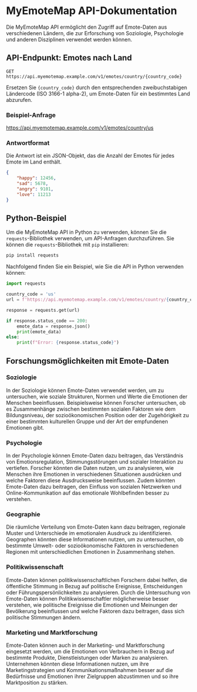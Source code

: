 # MyEmoteMap API-Dokumentation

Die MyEmoteMap API ermöglicht den Zugriff auf Emote-Daten aus verschiedenen Ländern, die zur Erforschung von Soziologie, Psychologie und anderen Disziplinen verwendet werden können.

## API-Endpunkt: Emotes nach Land

`GET https://api.myemotemap.example.com/v1/emotes/country/{country_code}`

Ersetzen Sie `{country_code}` durch den entsprechenden zweibuchstabigen Ländercode (ISO 3166-1 alpha-2), um Emote-Daten für ein bestimmtes Land abzurufen.

### Beispiel-Anfrage

https://api.myemotemap.example.com/v1/emotes/country/us


### Antwortformat

Die Antwort ist ein JSON-Objekt, das die Anzahl der Emotes für jedes Emote im Land enthält.

```json
{
    "happy": 12456,
    "sad": 5678,
    "angry": 9101,
    "love": 11213
} 
```
## Python-Beispiel

Um die MyEmoteMap API in Python zu verwenden, können Sie die `requests`-Bibliothek verwenden, um API-Anfragen durchzuführen. Sie können die `requests`-Bibliothek mit `pip` installieren:

```bash
pip install requests
```

Nachfolgend finden Sie ein Beispiel, wie Sie die API in Python verwenden können:

```python
import requests

country_code = 'us'
url = f'https://api.myemotemap.example.com/v1/emotes/country/{country_code}'

response = requests.get(url)

if response.status_code == 200:
    emote_data = response.json()
    print(emote_data)
else:
    print(f"Error: {response.status_code}")
```

## Forschungsmöglichkeiten mit Emote-Daten

### Soziologie

In der Soziologie können Emote-Daten verwendet werden, um zu untersuchen, wie soziale Strukturen, Normen und Werte die Emotionen der Menschen beeinflussen. Beispielsweise können Forscher untersuchen, ob es Zusammenhänge zwischen bestimmten sozialen Faktoren wie dem Bildungsniveau, der sozioökonomischen Position oder der Zugehörigkeit zu einer bestimmten kulturellen Gruppe und der Art der empfundenen Emotionen gibt.

### Psychologie

In der Psychologie können Emote-Daten dazu beitragen, das Verständnis von Emotionsregulation, Stimmungsstörungen und sozialer Interaktion zu vertiefen. Forscher könnten die Daten nutzen, um zu analysieren, wie Menschen ihre Emotionen in verschiedenen Situationen ausdrücken und welche Faktoren diese Ausdrucksweise beeinflussen. Zudem könnten Emote-Daten dazu beitragen, den Einfluss von sozialen Netzwerken und Online-Kommunikation auf das emotionale Wohlbefinden besser zu verstehen.

### Geographie

Die räumliche Verteilung von Emote-Daten kann dazu beitragen, regionale Muster und Unterschiede im emotionalen Ausdruck zu identifizieren. Geographen könnten diese Informationen nutzen, um zu untersuchen, ob bestimmte Umwelt- oder sozioökonomische Faktoren in verschiedenen Regionen mit unterschiedlichen Emotionen in Zusammenhang stehen.

### Politikwissenschaft

Emote-Daten können politikwissenschaftlichen Forschern dabei helfen, die öffentliche Stimmung in Bezug auf politische Ereignisse, Entscheidungen oder Führungspersönlichkeiten zu analysieren. Durch die Untersuchung von Emote-Daten können Politikwissenschaftler möglicherweise besser verstehen, wie politische Ereignisse die Emotionen und Meinungen der Bevölkerung beeinflussen und welche Faktoren dazu beitragen, dass sich politische Stimmungen ändern.

### Marketing und Marktforschung

Emote-Daten können auch in der Marketing- und Marktforschung eingesetzt werden, um die Emotionen von Verbrauchern in Bezug auf bestimmte Produkte, Dienstleistungen oder Marken zu analysieren. Unternehmen könnten diese Informationen nutzen, um ihre Marketingstrategien und Kommunikationsmaßnahmen besser auf die Bedürfnisse und Emotionen ihrer Zielgruppen abzustimmen und so ihre Marktposition zu stärken.
